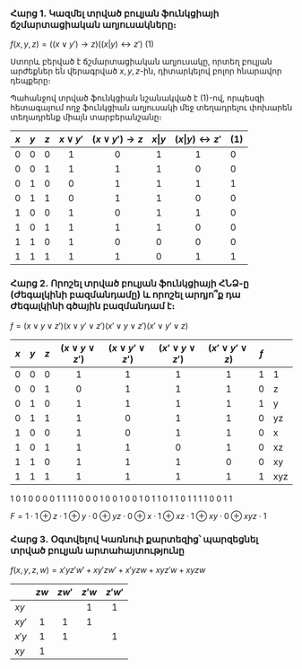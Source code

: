 
### Հարց 1․ Կազմել տրված բուլյան ֆունկցիայի ճշմարտացիական աղյուսակները։

$f(x, y, z) = ((x\vee y')\rightarrow z)((x|y)\leftrightarrow z')$ $(1)$

Ստորև բերված է ճշմարտացիական աղյուսակը, որտեղ բուլյան արժեքներ են վերագրված $x, y, z$-ին, դիտարկելով բոլոր հնարավոր դեպքերը։

Պահանջով տրված ֆունկցիան նշանակված է $(1)$-ով, որպեսզի հետագայում ողջ ֆունկցիան աղյուսակի մեջ տեղադրելու փոխարեն տեղադրենք միայն տարբերանշանը։

| $x$ | $y$ | $z$ | $x\vee y'$ | $(x \vee y') \rightarrow z$ | $x$\|$y$ | $(x$\|$y) \leftrightarrow z'$ | (1) |
| --- | --- | --- | :--------: | :-------------------------: | :------: | :---------------------------: | --- |
| 0   | 0   | 0   |     1      |              0              |    1     |               1               | 0   |
| 0   | 0   | 1   |     1      |              1              |    1     |               0               | 0   |
| 0   | 1   | 0   |     0      |              1              |    1     |               1               | 1   |
| 0   | 1   | 1   |     0      |              1              |    1     |               0               | 0   |
| 1   | 0   | 0   |     1      |              0              |    1     |               1               | 0   |
| 1   | 0   | 1   |     1      |              1              |    1     |               0               | 0   |
| 1   | 1   | 0   |     1      |              0              |    0     |               0               | 0   |
| 1   | 1   | 1   |     1      |              1              |    0     |               1               | 1   |
### Հարց 2․ Որոշել տրված բուլյան ֆունկցիայի ՀՆՁ-ը (Ժեգալկինի բազմանդամը) և որոշել արդյո՞ք դա Ժեգալկինի գծային բազմանդամ է։


$f = (x \vee y \vee z')(x \vee y' \vee z')(x' \vee y \vee z')(x' \vee y' \vee z)$ 

| $x$ | $y$ | $z$ | $(x \vee y \vee z')$ | $(x \vee y' \vee z')$ | $(x' \vee y \vee z')$ | $(x' \vee y' \vee z)$ | $f$ |     |
| --- | --- | --- |:--------------------:|:---------------------:|:---------------------:|:---------------------:| --- | --- |
| 0   | 0   | 0   |          1           |           1           |           1           |           1           | 1   | 1   |
| 0   | 0   | 1   |          0           |           1           |           1           |           1           | 0   | z   |
| 0   | 1   | 0   |          1           |           1           |           1           |           1           | 1   | y   |
| 0   | 1   | 1   |          1           |           0           |           1           |           1           | 0   | yz  |
| 1   | 0   | 0   |          1           |           0           |           1           |           1           | 0   | x   |
| 1   | 0   | 1   |          1           |           1           |           0           |           1           | 0   | xz  |
| 1   | 1   | 0   |          1           |           1           |           1           |           0           | 0   | xy  |
| 1   | 1   | 1   |          1           |           1           |           1           |           1           | 1   | xyz |

1   0   1   0   0   0   0   1
  1   1   1   0   0   0   1
    0   0   1   0   0   1
      0   1   1   0   1
        1   0   1   1
          1   1   0
            0   1
              1

$F = 1 \cdot 1 \oplus z \cdot 1 \oplus y \cdot 0 \oplus yz \cdot 0 \oplus x \cdot 1 \oplus xz \cdot 1 \oplus xy \cdot 0 \oplus xyz \cdot 1$ 

### Հարց 3․ Օգտվելով Կառնուի քարտեզից՝ պարզեցնել տրված բուլյան արտահայտությունը

$f(x, y, z, w) = x'yz'w' + xy'zw' + x'yzw + xyz'w + xyzw$ 

|       | $zw$ | $zw'$ | $z'w$ | $z'w'$ |
| ----- |:----:|:-----:|:-----:|:------:|
| $xy$  |      |       |   1   |   1    |
| $xy'$ |  1   |   1   |   1   |        |
| $x'y$ |  1   |   1   |       |   1    |
| $xy$  |  1   |       |       |        |
